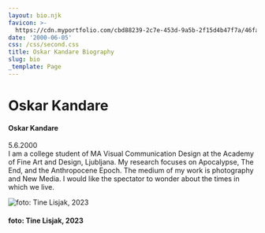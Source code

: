 ```yaml
---
layout: bio.njk
favicon: >-
  https://cdn.myportfolio.com/cbd88239-2c7e-453d-9a5b-2f15d4b47f7a/46fac329-e54f-4db5-98d2-0e0a1fdea678_carw_1x1x32.png?h=eed870b1fa2939e86b5c6e034036296b
date: '2000-06-05'
css: /css/second.css
title: Oskar Kandare Biography
slug: bio
_template: Page
---
```


# Oskar Kandare

#### Oskar Kandare

5.6.2000\
I am a college student of MA Visual Communication Design at the Academy of Fine Art and Design, Ljubljana. My research focuses on Apocalypse, The End, and the Anthropocene Epoch. The medium of my work is photography and New Media. I would like the spectator to wonder about the times in which we live.

![foto: Tine Lisjak, 2023](img/Portret_bar_Oskar_Kandare.jpg)

#### foto: Tine Lisjak, 2023
